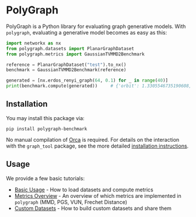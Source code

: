 # PolyGraph

PolyGraph is a Python library for evaluating graph generative
models.
With `polygraph`, evaluating a generative model becomes as easy as this:

```python
import networkx as nx
from polygraph.datasets import PlanarGraphDataset
from polygraph.metrics import GaussianTVMMD2Benchmark

reference = PlanarGraphDataset("test").to_nx()
benchmark = GaussianTVMMD2Benchmark(reference)

generated = [nx.erdos_renyi_graph(64, 0.1) for _ in range(40)]
print(benchmark.compute(generated))     # {'orbit': 1.3305546735190608, 'clustering': 0.2799915534527712, 'degree': 0.07563928348299709, 'spectral': 0.07841922146118052}
```

## Installation

You may install this package via:
```
pip install polygraph-benchmark
```
No manual compilation of [Orca](https://github.com/thocevar/orca) is required.
For details on the interaction with the `graph_tool` package, see the more detailed [installation instructions](installation.md).

## Usage

We provide a few basic tutorials:

- [Basic Usage](tutorials/basic_usage.md) - How to load datasets and compute metrics
- [Metrics Overview](tutorials/metrics_overview.md) - An overview of which metrics are implemented in `polygraph` (MMD, PGS, VUN, Frechet Distance)
- [Custom Datasets](tutorials/custom_datasets.md) - How to build custom datasets and share them
